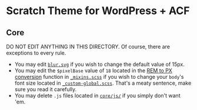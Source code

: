 # Scratch Theme for WordPress + ACF

## Core

DO NOT EDIT ANYTHING IN THIS DIRECTORY. Of course, there are exceptions to every rule.

* You may edit [`blur.svg`](https://github.com/zackphilipps/scratch-theme/blob/master/core/svg/blur.svg) if you wish to change the default value of 15px.
* You may edit the `$pixelBase` value of `18` located in the [REM to PX conversion](http://davidwalsh.name/rem-px-browser-function-sass) function in [`_mixins.scss`](https://github.com/zackphilipps/scratch-theme/blob/master/core/scss/_mixins.scss) if you wish to change your `body`'s font size located in [`_custom-global.scss`](https://github.com/zackphilipps/scratch-theme/blob/master/scss/_custom-global.scss). That's a meaty sentence, make sure you read it carefully.
* You may delete `.js` files located in [`core/js/`](https://github.com/zackphilipps/scratch-theme/tree/master/core/js) if you simply don't want 'em.
